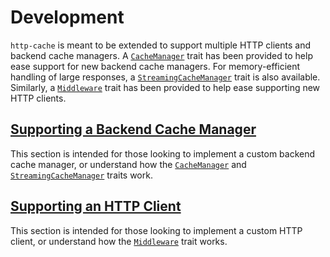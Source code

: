 # Development

`http-cache` is meant to be extended to support multiple HTTP clients and backend cache managers. A [`CacheManager`](https://docs.rs/http-cache/latest/http_cache/trait.CacheManager.html) trait has been provided to help ease support for new backend cache managers. For memory-efficient handling of large responses, a [`StreamingCacheManager`](https://docs.rs/http-cache/latest/http_cache/trait.StreamingCacheManager.html) trait is also available. Similarly, a [`Middleware`](https://docs.rs/http-cache/latest/http_cache/trait.Middleware.html) trait has been provided to help ease supporting new HTTP clients.

## [Supporting a Backend Cache Manager](./supporting-a-backend-cache-manager.md)

This section is intended for those looking to implement a custom backend cache manager, or understand how the [`CacheManager`](https://docs.rs/http-cache/latest/http_cache/trait.CacheManager.html) and [`StreamingCacheManager`](https://docs.rs/http-cache/latest/http_cache/trait.StreamingCacheManager.html) traits work.

## [Supporting an HTTP Client](./supporting-an-http-client.md)

This section is intended for those looking to implement a custom HTTP client, or understand how the [`Middleware`](https://docs.rs/http-cache/latest/http_cache/trait.Middleware.html) trait works.
